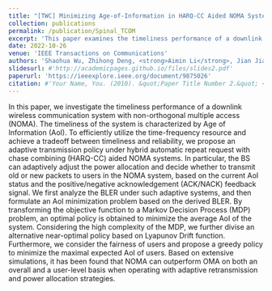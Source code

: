 ```yaml
---
title: "[TWC] Minimizing Age-of-Information in HARQ-CC Aided NOMA Systems"
collection: publications
permalink: /publication/Spinal_TCOM
excerpt: 'This paper examines the timeliness performance of a downlink NOMA wireless communication system. An adaptive transmission policy under HARQ-CC-aided NOMA is proposed. A low-complexity near-AoI-optimal policy is also discussed.'
date: 2022-10-26
venue: 'IEEE Transactions on Communications'
authors: 'Shaohua Wu, Zhihong Deng, <strong>Aimin Li</strong>, Jian Jiao, Ning Zhang, and Qinyu Zhang, IEEE Transactions on Wireless Communications, 2022.'
slidesurl: #'http://academicpages.github.io/files/slides2.pdf'
paperurl: 'https://ieeexplore.ieee.org/document/9875026'
citation: #'Your Name, You. (2010). &quot;Paper Title Number 2.&quot; <i>Journal 1</i>. 1(2).'
---
```


In this paper, we investigate the timeliness performance of a downlink wireless communication system with non-orthogonal multiple access (NOMA). The timeliness of the system is characterized by Age of Information (AoI). To efficiently utilize the time-frequency resource and achieve a tradeoff between timeliness and reliability, we propose an adaptive transmission policy under hybrid automatic repeat request with chase combining (HARQ-CC) aided NOMA systems. In particular, the BS can adaptively adjust the power allocation and decide whether to transmit old or new packets to users in the NOMA system, based on the current AoI status and the positive/negative acknowledgement (ACK/NACK) feedback signal. We first analyze the BLER under such adaptive systems, and then formulate an AoI minimization problem based on the derived BLER. By transforming the objective function to a Markov Decision Process (MDP) problem, an optimal policy is obtained to minimize the average AoI of the system. Considering the high complexity of the MDP, we further divise an alternative near-optimal policy based on Lyapunov Drift function. Furthermore, we consider the fairness of users and propose a greedy policy to minimize the maximal expected AoI of users. Based on extensive simulations, it has been found that NOMA can outperform OMA on both an overall and a user-level basis when operating with adaptive retransmission and power allocation strategies.
